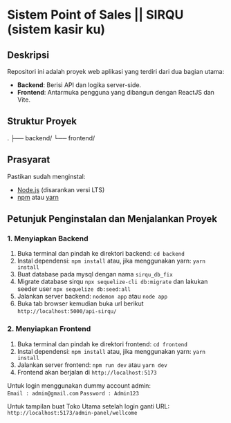 # Sistem Point of Sales || SIRQU (sistem kasir ku)
## Deskripsi
Repositori ini adalah proyek web aplikasi yang terdiri dari dua bagian utama:
- **Backend**: Berisi API dan logika server-side.
- **Frontend**: Antarmuka pengguna yang dibangun dengan ReactJS dan Vite.

## Struktur Proyek
. ├── backend/ └── frontend/


## Prasyarat
Pastikan sudah menginstal:
- [Node.js](https://nodejs.org/) (disarankan versi LTS)
- [npm](https://www.npmjs.com/) atau [yarn](https://yarnpkg.com/)

## Petunjuk Penginstalan dan Menjalankan Proyek

### 1. Menyiapkan Backend

1. Buka terminal dan pindah ke direktori backend: `cd backend`
2. Instal dependensi: `npm install` atau, jika menggunakan yarn: `yarn install`
3. Buat database pada mysql dengan nama `sirqu_db_fix`
4. Migrate database sirqu `npx sequelize-cli db:migrate` dan lakukan seeder user `npx sequelize db:seed:all`
5. Jalankan server backend: `nodemon app` atau `node app`
6. Buka tab browser kemudian buka url berikut `http://localhost:5000/api-sirqu/`
   
### 2. Menyiapkan Frontend

1. Buka terminal dan pindah ke direktori frontend: `cd frontend`
2. Instal dependensi: `npm install` atau, jika menggunakan yarn: `yarn install`
3. Jalankan server frontend: `npm run dev` atau `yarn dev`
4. Frontend akan berjalan di `http://localhost:5173`

Untuk login menggunakan dummy account admin:\
`Email : admin@gmail.com`
`Password : Admin123`

Untuk tampilan buat Toko Utama setelah login ganti URL:\
`http://localhost:5173/admin-panel/wellcome`
